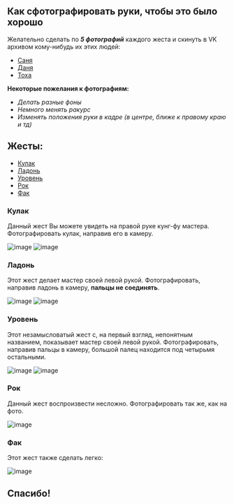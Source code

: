 ## Как сфотографировать руки, чтобы это было хорошо

Желательно сделать по ***5 фотографий*** каждого жеста и скинуть в VK архивом кому-нибудь их этих людей:
  - [Саня](https://vk.com/adkuz)
  - [Даня](https://vk.com/danchetto)
  - [Тоха](https://vk.com/antonnext)
  
  
**Некоторые пожелания к фотографиям:**
  - *Делать разные фоны*
  - *Немного менять ракурс*
  - *Изменять положения руки в кадре (в центре, ближе к правому краю и тд)*

## Жесты:
  * [Кулак](#Кулак)
  * [Ладонь](#Ладонь)
  * [Уровень](#Уровень)
  * [Рок](#Рок)
  * [Фак](#Фак)
  
### Кулак

Данный жест Вы можете увидеть на правой руке кунг-фу мастера. Фотографировать кулак, направив его в камеру.

![image](https://pp.userapi.com/c824410/v824410860/1810a/Fui2OoF4kr8.jpg)
![image](https://pp.userapi.com/c824410/v824410860/180fa/94SZ7t_CWug.jpg)


### Ладонь

Этот жест делает мастер своей левой рукой. Фотографировать, направив ладонь в камеру, **пальцы не соединять**.

![image](https://pp.userapi.com/c824410/v824410860/18128/oE9xlYInvt4.jpg)
![image](https://pp.userapi.com/c824410/v824410860/180eb/7MX7eYZ1Pko.jpg)

### Уровень

Этот незамысловатый жест с, на первый взгляд, непонятным названием, показывает мастер своей левой рукой. Фотографировать, направив пальцы в камеру, большой палец находится под четырьмя остальными.

![image](https://pp.userapi.com/c824410/v824410860/18117/LGChIq9W_Co.jpg)
![image](http://sr.photos2.fotosearch.com/bthumb/CSP/CSP862/k17855770.jpg)

### Рок

Данный жест воспроизвести несложно. Фотографировать так же, как на фото.

![image](https://pp.userapi.com/c824410/v824410860/181bc/Jy0piSmB-co.jpg)

### Фак

Этот жест также сделать легко:

![image](http://st.depositphotos.com/1475009/1250/i/950/depositphotos_12501475-Man-showing-his-middle-finger.jpg)


## Спасибо!
